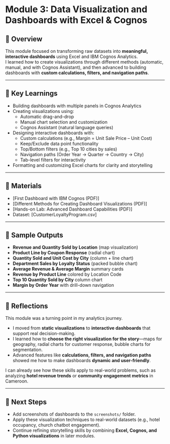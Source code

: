 # Module 3: Data Visualization and Dashboards with Excel & Cognos

## 📖 Overview
This module focused on transforming raw datasets into **meaningful, interactive dashboards** using Excel and IBM Cognos Analytics.  
I learned how to create visualizations through different methods (automatic, manual, and with Cognos Assistant), and then advanced to building dashboards with **custom calculations, filters, and navigation paths**.

---

## 🎯 Key Learnings
- Building dashboards with multiple panels in Cognos Analytics
- Creating visualizations using:
  - Automatic drag-and-drop
  - Manual chart selection and customization
  - Cognos Assistant (natural language queries)
- Designing interactive dashboards with:
  - Custom calculations (e.g., Margin = Unit Sale Price – Unit Cost)
  - Keep/Exclude data point functionality
  - Top/Bottom filters (e.g., Top 10 cities by sales)
  - Navigation paths (Order Year → Quarter → Country → City)
  - Tab-level filters for interactivity
- Formatting and customizing Excel charts for clarity and storytelling

---

## 📂 Materials
- [First Dashboard with IBM Cognos (PDF)] 
- [Different Methods for Creating Dashboard Visualizations (PDF)]
- [Hands-on Lab: Advanced Dashboard Capabilities (PDF)] 
- Dataset: [CustomerLoyaltyProgram.csv]

---

## 📸 Sample Outputs
- **Revenue and Quantity Sold by Location** (map visualization)  
- **Product Line by Coupon Response** (radial chart)  
- **Quantity Sold and Unit Cost by City** (column + line chart)  
- **Department Sales by Loyalty Status** (packed bubble chart)  
- **Average Revenue & Average Margin** summary cards  
- **Revenue by Product Line** colored by Location Code  
- **Top 10 Quantity Sold by City** column chart  
- **Margin by Order Year** with drill-down navigation  

---

## 📝 Reflections
This module was a turning point in my analytics journey.  
- I moved from **static visualizations** to **interactive dashboards** that support real decision-making.  
- I learned how to **choose the right visualization for the story**—maps for geography, radial charts for customer response, bubble charts for segmentation.  
- Advanced features like **calculations, filters, and navigation paths** showed me how to make dashboards **dynamic and user-friendly**.  

I can already see how these skills apply to real-world problems, such as analyzing **hotel revenue trends** or **community engagement metrics** in Cameroon.  

---

## 🚀 Next Steps
- Add screenshots of dashboards to the `screenshots/` folder.  
- Apply these visualization techniques to real-world datasets (e.g., hotel occupancy, church chatbot engagement).  
- Continue refining storytelling skills by combining **Excel, Cognos, and Python visualizations** in later modules.  